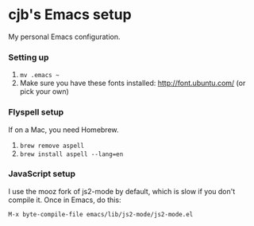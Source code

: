 cjb's Emacs setup
=================

My personal Emacs configuration.

### Setting up ###

1. `mv .emacs ~`
1. Make sure you have these fonts installed: http://font.ubuntu.com/
(or pick your own)


### Flyspell setup ###

If on a Mac, you need Homebrew.

1. `brew remove aspell`
1. `brew install aspell --lang=en`


### JavaScript setup ###

I use the mooz fork of js2-mode by default, which is slow if you don't compile it. Once in Emacs, do this:

`M-x byte-compile-file emacs/lib/js2-mode/js2-mode.el`

